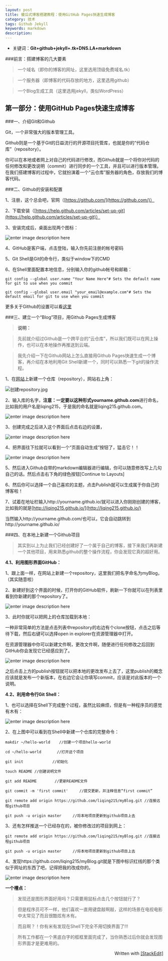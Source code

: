 ```yaml
---
layout: post
title: 傻瓜式博客搭建教程：使用GitHub Pages快速生成博客
category: 技术
tags: Github Jekyll
keywords: markdown
description:
---
```



- 关键词：**Git+github+jekyll+.tk+DNS.LA+markdown**


###前言：搭建博客的几大要素


>一个域名（即你的博客的网址，这里选用顶级免费域名.tk）

>一个服务器（即博客的代码存放的地方，这里选用github）

>一个Blog生成工具（这里选用jekyll，类似WordPress）

第一部分：使用GitHub Pages快速生成博客
---

###一、介绍Git和Github

Git，一个非常强大的版本管理工具。

Github则是一个基于Git的日益流行的开源项目托管库，也就是你的“代码仓库”（repository）。

你可以在本地或者网上对自己的代码进行修改，而Github就是一个将你对代码的任何修改和更改说明（commit）进行同步的一个工具，并且可以进行版本管理。在我们搭建博客的过程中，它就扮演着一个“云仓库”服务器的角色，存放我们的博客代码。

###二、Github的安装和配置

1、注册，这个总会吧，官网（[https://github.com/](https://github.com/)）

2、下载安装（[https://help.github.com/articles/set-up-git](https://help.github.com/articles/set-up-git)）

3、安装完成后，桌面出现两个图标：

 ![enter image description here][1]

4、GitHub是客户端，点击登陆，输入你先前注册的帐号密码

5、Git Shell是Git的命令行，类似于window下的CMD

6、在Shell里面配置本地信息，分别输入你的github帐号和邮箱：

```
git config --global user.name "Your Name Here"# Sets the default name for git to use when you commit

git config --global user.email "your_email@example.com"# Sets the default email for git to use when you commit
```

更多关于Github的设置可以看[这里][2]

###三、建立一个“Blog”项目，用Github Pages生成博客

>**说明：**

>先前就介绍过Github是一个跨平台的“云仓库”，所以我们既可以在网上操作，也可以在本地操作再推送到云端。

>我先介绍一下在Github网站上怎么直接用Github Pages快速生成一个博客，再介绍在本地利用Git Shell新建一个，同时可以熟悉一下git的操作流程。



1、在[网站][3]上新建一个仓库（repository），网站右上角：

![][4]

2、输入库的名字，**注意：**一定要以这种形式**yourname.github.com**进行命名，比如我的用户名是liqing215，于是我的命名就是liqing215.github.com。

![enter image description here][5]

3、创建完成之后进入这个界面后点击右边的设置，

![enter image description here][6]

4、把界面往下拉就可以看到一个“页面自动生成”按钮了，猛击它！！

![enter image description here][7]

5、然后进入Github自带的markdown编辑器进行编辑，你可以随意修改写上几句自己的话。然后点击右下角的绿色按钮[Continue to Layouts]

6、然后你可以选择一个自己喜欢的主题，点击Publish就可以生成属于你自己的博客啦！

7、试着在地址栏输入http://yourname.github.io/就可以进入你刚刚创建的博客，比如我的就是[http://liqing215.github.io/](http://liqing215.github.io/)

当然输入http://yourname.github.com/也可以，它会自动跳转到http://yourname.github.io/

###四、在本地上新建一个Github项目
 > 其实到以上为止我们已经创建好了一个属于自己的博客，接下来我们再新建一个其他项目，用来熟悉github的整个操作流程，你会发现它真的超好用。

**4.1、利用图形界面GitHub：**

1、跟上面一样，在网站上新建一个repository，这里我们把名字命名为myBlog，（其实随意啦）

2、新建好到这个界面的时候，打开你的GitHub软件，刷新一下你就可以在列表里看到你新建的那个repository了。

![enter image description here][8]

3、此时你就可以把网上的仓库加载到本地：

一种非常简单的方法是点击列表中repository的右边有个clone按钮，点击之后等待下载，然后右键可以选择open in explorer在资源管理器中打开。

在资源管理器中你可以新建文件啊，更改文件啊，随便进行任何修改之后回到GitHub你会发现它已经感应到了。

![enter image description here][9]

之后点击上方的publish按钮就可以把本地的更改发布上去了，这里publish的概念应该就是发布一个新版本，在右边它会让你填写commit，应该是对此版本的一个说明。

**4.2、利用命令行Git Shell：**

1、也可以选择在Shell下完成整个过程，虽然比较麻烦，但是有一种程序员的感觉有木有：

![enter image description here][10]

2、在上图中可以看到在Shell中新建一个仓库的完整命令：

```
makdir ~/hello-world    //创建一个项目hello-world

cd ~/hello-world       //打开这个项目

git init             //初始化

touch README //创建说明文件

git add README        //更新README文件

git commit -m 'first commit'     //提交更新，并注释信息“first commit”

git remote add origin https://github.com/liqing215/myBlog.git //连接远程github项目

git push -u origin master     //将本地项目更新到github项目上去
```

3、还有怎样推送一个已经存在的，被你修改过的项目到网上：

```
git remote add origin https://github.com/liqing215/myBlog.git //连接远程github项目

git push -u origin master     //将本地项目更新到github项目上去
```

4、发现https://github.com/liqing215/myBlog.git就是下图中标识红线的那个类似于网址的东西了吧，记得把我的改成你的。

![enter image description here][10]

**一个槽点：**
>发现还是图形界面好用吗？只需要用鼠标点击几个按钮就行了？

>但是程序员可不一样，他们喜欢一直用键盘敲啊敲，这样的场景在电视电影中太常见了而且很酷炫有木有。

>而且啊？！你有米有发现在Shell下完全不用切换界面了!!!

>所有工作都在一个黑底白字的框框里面完成了，当你熟悉过后你就会发现图形界面才是更难用的。


<div align="right">
Written with
<a href="http://benweet.github.io/stackedit/">
[StackEdit]
</a>
</div>



  [1]: https://lh4.googleusercontent.com/-muAVO81BsfM/Ukwf1vepLzI/AAAAAAAAAFc/20AHhLdbK8U/s0/GIT.jpg "GIT.jpg"
  [2]: http://www.cnblogs.com/sprying/p/3276984.html
  [3]: https://github.com
  [4]: https://lh5.googleusercontent.com/-eQD90D5qlfY/UkwsyUt3ZHI/AAAAAAAAAFw/xSU3QCTUZPs/s0/%E5%88%9B%E5%BB%BArepository.jpg "创建repository.jpg"
  [5]: https://lh3.googleusercontent.com/-EybvjDatNUg/UkwukR5hZjI/AAAAAAAAAGE/TtrM2NRohGU/s450/%25E5%2588%259B%25E5%25BB%25BArepository2.jpg "创建repository2.jpg"
  [6]: https://lh3.googleusercontent.com/-gp-py8RIyfc/Ukww4ubcbGI/AAAAAAAAAGs/oVVXirynjp4/s450/%E5%88%9B%E5%BB%BArepository3.jpg "创建repository3.jpg"
  [7]: https://lh3.googleusercontent.com/-465J4njURXw/Ukww9gZE8PI/AAAAAAAAAG4/2YfW-sTvMWI/s450/%E5%88%9B%E5%BB%BArepository4.jpg "创建repository4.jpg"
  [8]: https://lh5.googleusercontent.com/-hTOYtR5YD2E/Ukw5VGhg8qI/AAAAAAAAAHo/ysaYhKsb9Ic/s450/HTTP+SSH.jpg "HTTP SSH.jpg"
  [9]: https://lh5.googleusercontent.com/-03kwuSLa5fg/Ukw6OzSVIBI/AAAAAAAAAH0/lPmjGm3-Fzg/s450/local+update.jpg "local update.jpg"
  [10]: https://lh5.googleusercontent.com/-hTOYtR5YD2E/Ukw5VGhg8qI/AAAAAAAAAHs/CnHE_IV0TP0/s450/HTTP+SSH.jpg "HTTP SSH.jpg"
